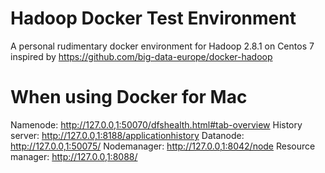 # Hadoop Docker Test Environment

A personal rudimentary docker environment for Hadoop 2.8.1 on Centos 7 inspired by https://github.com/big-data-europe/docker-hadoop

# When using Docker for Mac
Namenode: http://127.0.0,1:50070/dfshealth.html#tab-overview
History server: http://127.0.0,1:8188/applicationhistory
Datanode: http://127.0.0,1:50075/
Nodemanager: http://127.0.0,1:8042/node
Resource manager: http://127.0.0,1:8088/

